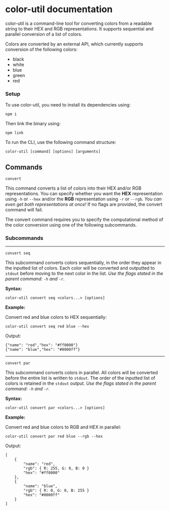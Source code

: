 # color-util documentation
color-util is a command-line tool for converting colors from a readable string to their HEX and RGB representations. It supports sequential and parallel conversion of a list of colors.

Colors are converted by an external API, which currently supports conversion of the following colors:
* black
* white
* blue
* green
* red

### Setup

To use color-util, you need to install its dependencies using:

`npm i`

Then link the binary using:

`npm link`

To run the CLI, use the following command structure:

`color-util [command] [options] [arguments]`

## Commands

`convert`

This command converts a list of colors into their HEX and/or RGB representations. 
You can specify whether you want the **HEX** representation using `-h` or `--hex` and/or 
the **RGB** representation using `-r` or `--rgb`. _You can even get both representations at once!_ 
If no flags are provided, the convert command will fail. 

The convert command requires you to specify the computational method of the color conversion using one of the following subcommands.

### Subcommands

---
`convert seq`

This subcommand converts colors sequentially, in the order they appear in the inputted list of colors. 
Each color will be converted and outputted to `stdout` before moving to the next color in the list. 
_Use the flags stated in the parent command: `-h` and `-r`._

**Syntax:**

`color-util convert seq <colors...> [options]`

**Example:**

Convert red and blue colors to HEX sequentially:

`color-util convert seq red blue --hex`

Output:

```
{"name": "red","hex": "#ff0000"}
{"name": "blue","hex": "#0000ff"}
```
---
`convert par`

This subcommand converts colors in parallel. All colors will be converted before the entire list is written to `stdout`. 
The order of the inputted list of colors is retained in the `stdout` output.
_Use the flags stated in the parent command: `-h` and `-r`._

**Syntax:**

`color-util convert par <colors...> [options]`

**Example:**

Convert red and blue colors to RGB and HEX in parallel:

`color-util convert par red blue --rgb --hex`

Output:

```
[
    {
        "name": "red",
        "rgb": { R: 255, G: 0, B: 0 } 
        "hex": "#ff0000"
    },
    {
        "name": "blue",
        "rgb": { R: 0, G: 0, B: 255 } 
        "hex": "#0000ff"
    }
]
```